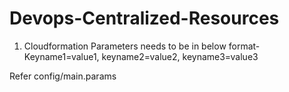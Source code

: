 # Devops-Centralized-Resources

1. Cloudformation Parameters needs to be in below format-
Keyname1=value1,
keyname2=value2,
keyname3=value3

Refer config/main.params
